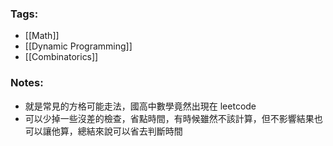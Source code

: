 ### Tags:
- [[Math]]
- [[Dynamic Programming]]
- [[Combinatorics]]
### Notes:
- 就是常見的方格可能走法，國高中數學竟然出現在 leetcode
- 可以少掉一些沒差的檢查，省點時間，有時候雖然不該計算，但不影響結果也可以讓他算，總結來說可以省去判斷時間

